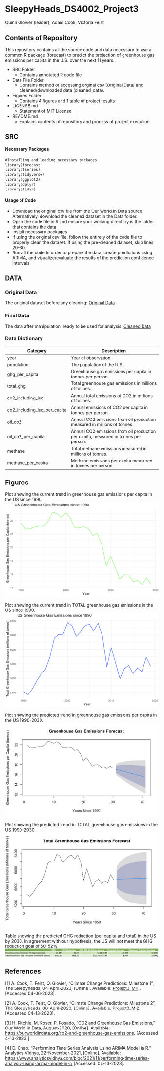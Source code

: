 # SleepyHeads_DS4002_Project3
Quinn Glovier (leader), Adam Cook, Victoria Feist
## Contents of Repository 
This repository contains all the source code and data necessary to use a common R package (forecast) to predict the projection of greenhouse gas emissions per capita in the U.S. over the next 11 years.
- SRC Folder
  * Contains annotated R code file
- Data File Folder
  * Contains method of accessing orginal csv (Original Data) and cleaned/downloaded data (cleaned_data).
- Figures Folder
  * Contains 4 figures and 1 table of project results
- LICENSE.md
  * Statement of MIT License
- README.md
  * Explains contents of repository and process of project execution

## SRC
#### Necessary Packages

```{r}
#Installing and loading necessary packages
library(forecast)
library(tseries)
library(tidyverse)
library(ggplot2)
library(dplyr)
library(tidyr)
```


#### Usage of Code
- Download the original csv file from the Our World in Data source. Alternatively, download the cleaned dataset in the Data folder.
- Open the code file in R and ensure your working directory is the folder that contains the data
- Install necessary packages
- If using the original csv file, follow the entirety of the code file to properly clean the dataset. If using the pre-cleaned dataset, skip lines 20-30.
- Run all the code in order to prepare the data, create predictions using ARIMA, and visualize/evaluate the results of the prediction confidence intervals


## DATA 
### Original Data
The original dataset before any cleaning: [Original Data](https://ourworldindata.org/co2-and-greenhouse-gas-emissions)

### Final Data

The data after manipulation, ready to be used for analysis: [Cleaned Data](https://drive.google.com/drive/folders/1M6D-41vEOOeMSL6QIo5UEMeCqJCpaDne?usp=sharing)

### Data Dictionary  
| Category                     | Description                                                                           |
| -------------                | -------------                                                                         |
| year                         | Year of observation                                                                   |
| population                   | The population of the U.S.                                                            |
| ghg_per_capita               | Greenhouse gas emissions per capita in tonnes per person                              |
| total_ghg                    |Total greenhouse gas emissions in millions of tonnes.                                  |
| co2_including_luc            | Annual total emissions of CO2 in millions of tonnes.                                  |
| co2_including_luc_per_capita | Annual emissions of CO2 per capita in tonnes per person.                              |
| oil_co2                      | Annual CO2 emissions from oil production measured in millions of tonnes.              |
| oil_co2_per_capita           | Annual CO2 emissions from oil production per capita, measured in tonnes per person.   |
| methane                      | Total methane emissions measured in millions of tonnes.                               |
| methane_per_capita           | Methane emissions per capita measured in tonnes per person.                           |

## Figures
Plot showing the current trend in greenhouse gas emissions per capita in the US since 1990.
<img src="https://github.com/vkf5ugb/SleepyHeads_DS4002_Project3/blob/main/Figures/GHG_Per_Capita.png" title= "GHG Per Capita">

Plot showing the current trend in TOTAL greenhouse gas emissions in the US since 1990.
<img src="https://github.com/vkf5ugb/SleepyHeads_DS4002_Project3/blob/main/Figures/GHG_Total.png" title= "GHG Total">

Plot showing the predicted trend in greenhouse gas emissions per capita in the US 1990-2030.
<img src="https://github.com/vkf5ugb/SleepyHeads_DS4002_Project3/blob/main/Figures/GHG_Per_Capita_Pred.png" title= "Predicted GHG Per Capita">

Plot showing the predicted trend in TOTAL greenhouse gas emissions in the US 1990-2030.
<img src="https://github.com/vkf5ugb/SleepyHeads_DS4002_Project3/blob/main/Figures/GHG_Total_Pred.png" title= "Predicted Total GHG">

Table showing the predicted GHG reduction (per capita and total) in the US by 2030. In agreement with our hypothesis, the US will not meet the GHG reduction goal of 50-52%.
<img src="https://github.com/vkf5ugb/SleepyHeads_DS4002_Project3/blob/main/Figures/ResultsTable.png" title= "Results of Predictions">

## References
[1] A. Cook, T. Feist, Q. Glovier, “Climate Change Predictions: Milestone 1”, The Sleepyheads, 04-April-2023, [Online]. Available: [Project3_MI1](https://docs.google.com/document/d/1ucUobykuZswk5Unbu6bWKyQ18jEMa1kowxmz9iMyxfo/edit) . [Accessed 04-06-2023].

[2] A. Cook, T. Feist, Q. Glovier, “Climate Change Predictions: Milestone 2”, The Sleepyheads, 08-April-2023, [Online]. Available: [Project3_MI2](https://docs.google.com/document/d/1HQOttT25JbTY2lmzu_LwqskXsB_EEQCIW2ISqyz_0l8/edit). [Accessed 04-13-2023].

[3] H. Ritchie, M. Roser, P. Rosado, “CO2 and Greenhouse Gas Emissions,” Our World in Data, August-2020, [Online]. Available: https://ourworldindata.org/co2-and-greenhouse-gas-emissions. [Accessed 4-13-2023.]

[4] D. Chao, “Performing Time Series Analysis Using ARIMA Model in R,” Analytics Vidhya, 22-November-2021, [Online]. Available: https://www.analyticsvidhya.com/blog/2021/11/performing-time-series-analysis-using-arima-model-in-r/ [Accessed: 04-13-2023].

